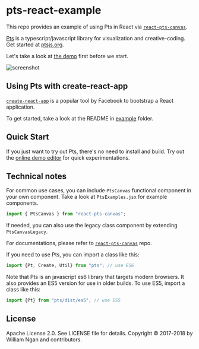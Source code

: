 # pts-react-example

This repo provides an example of using Pts in React via [`react-pts-canvas`](https://www.npmjs.com/package/react-pts-canvas).

[Pts](https://github.com/williamngan/pts) is a typescript/javascript library for visualization and creative-coding. Get started at [ptsjs.org](https://ptsjs.org).

Let's take a look at [the demo](https://williamngan.github.io/pts-react-example/build/) first before we start.

![screenshot](./screenshot.png)



## Using Pts with create-react-app
[`create-react-app`](https://create-react-app.dev/) is a popular tool by Facebook to bootstrap a React application. 

To get started, take a look at the README in [example](example) folder.



## Quick Start
If you just want to try out Pts, there's no need to install and build. Try out the [online demo editor](https://ptsjs.org/demo/edit/?name=polygon.convexHull) for quick experimentations.



## Technical notes

For common use cases, you can include `PtsCanvas` functional component in your own component. Take a look at `PtsExamples.jsx` for example components.

```javascript
import { PtsCanvas } from "react-pts-canvas";
```

If needed, you can also use the legacy class component by extending `PtsCanvasLegacy`.

For documentations, please refer to [`react-pts-canvas`](https://github.com/williamngan/react-pts-canvas) repo.


If you need to use Pts, you can import a class like this:

```javascript
import {Pt, Create, Util} from "pts"; // use ES6
```

Note that Pts is an javascript es6 library that targets modern browsers. It also provides an ES5 version for use in older builds. To use ES5, import a class like this:

```javascript
import {Pt} from "pts/dist/es5"; // use ES5
```



## License
Apache License 2.0. See LICENSE file for details.
Copyright © 2017-2018 by William Ngan and contributors.